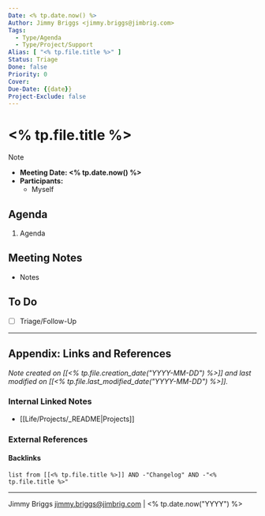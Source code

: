 ```yaml
---
Date: <% tp.date.now() %>
Author: Jimmy Briggs <jimmy.briggs@jimbrig.com>
Tags: 
  - Type/Agenda
  - Type/Project/Support
Alias: [ "<% tp.file.title %>" ]
Status: Triage
Done: false
Priority: 0
Cover:
Due-Date: {{date}}
Project-Exclude: false
---
```


# <% tp.file.title %>

> [!NOTE] 
> - **Meeting Date: <% tp.date.now() %>**
> - **Participants:**
> 	- Myself

## Agenda

1. Agenda

## Meeting Notes

- Notes

## To Do

- [ ] Triage/Follow-Up 

***

## Appendix: Links and References

*Note created on [[<% tp.file.creation_date("YYYY-MM-DD") %>]] and last modified on [[<% tp.file.last_modified_date("YYYY-MM-DD") %>]].*

### Internal Linked Notes

- [[Life/Projects/_README|Projects]]

### External References

#### Backlinks

```dataview
list from [[<% tp.file.title %>]] AND -"Changelog" AND -"<% tp.file.title %>"
```


***

Jimmy Briggs <jimmy.briggs@jimbrig.com> | <% tp.date.now("YYYY") %>